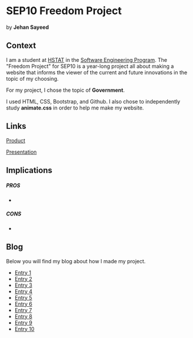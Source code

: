 # SEP10 Freedom Project
by **Jehan Sayeed**

## Context
I am a student at [HSTAT](https://www.hstat.org/) in the [Software Engineering Program](https://hstatsep.github.io/). The "Freedom Project" for SEP10 is a year-long project all about making a website that informs the viewer of the current and future innovations in the topic of my choosing.

For my project, I chose the topic of **Government**. 

I used HTML, CSS, Bootstrap, and Github. I also chose to independently study **animate.css** in order to help me make my website.

## Links

[Product](https://jehans8543.github.io/sep10-freedom-project/)

[Presentation](https://docs.google.com/presentation/d/16FVzUMD7_vuQJzgijG6uMKcURbhmbShhN3KEv2K7tHw/edit?slide=id.p#slide=id.p)

## Implications
##### PROS
* 
##### CONS
* 


## Blog
Below you will find my blog about how I made my project.

* [Entry 1](blog/entry01.md)
* [Entry 2](blog/entry02.md)
* [Entry 3](blog/entry03.md)
* [Entry 4](blog/entry04.md)
* [Entry 5](blog/entry05.md)
* [Entry 6](blog/entry06.md)
* [Entry 7](blog/entry07.md)
* [Entry 8](blog/entry08.md)
* [Entry 9](blog/entry09.md)
* [Entry 10](blog/entry10.md)
